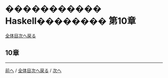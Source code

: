 # ����������� Haskell�������� 第10章
[全体目次へ戻る](index.md)

## 10章

***

[前へ](c9.md) /
[全体目次へ戻る](index.md) /
[次へ](c11.md)
